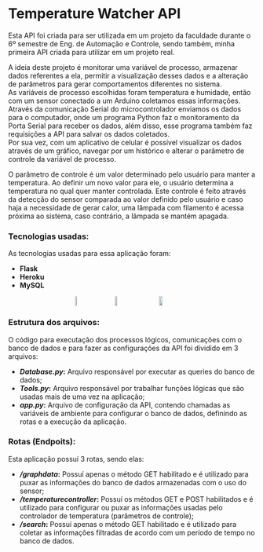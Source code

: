 # Temperature Watcher API

Esta API foi criada para ser utilizada em um projeto da faculdade durante o 6º semestre de Eng. de Automação e Controle, sendo também, minha primeira API criada para utilizar em um projeto real.

A ideia deste projeto é monitorar uma variável de processo, armazenar dados referentes a ela, permitir a visualização desses dados e a alteração de parâmetros para gerar comportamentos diferentes no sistema.<br>
As variáveis de processo escolhidas foram temperatura e humidade, então com um sensor conectado a um Arduino coletamos essas informações. Através da comunicação Serial do microcontrolador enviamos os dados para o computador, onde um programa Python faz o monitoramento da Porta Serial para receber os dados, além disso, esse programa também faz requisições a API para salvar os dados coletados.<br>
Por sua vez, com um aplicativo de celular é possível visualizar os dados através de um gráfico, navegar por um histórico e alterar o parâmetro de controle da variável de processo.

O parâmetro de controle é um valor determinado pelo usuário para manter a temperatura. Ao definir um novo valor para ele, o usuário determina a temperatura no qual quer manter controlada. Este controle é feito através da detecção do sensor comparada ao valor definido pelo usuário e caso haja a necessidade de gerar calor, uma lâmpada com filamento é acessa próxima ao sistema, caso contrário, a lâmpada se mantém apagada. 

### Tecnologias usadas:

As tecnologias usadas para essa aplicação foram:

* **Flask**
* **Heroku**
* **MySQL**

<div style="display: flex; justify-content: center; align-items: center;">
    <img src="https://seeklogo.com/images/F/flask-logo-44C507ABB7-seeklogo.com.png" width="8%" style="margin-right: 40px;">
    <img src="https://image.flaticon.com/icons/png/512/873/873120.png" width="10%" style="margin-right: 40px;">
    <img src="https://cdn.iconscout.com/icon/free/png-512/mysql-19-1174939.png" width="12%">
</div>

### Estrutura dos arquivos:

O código para executação dos processos lógicos, comunicações com o banco de dados e para fazer as configurações da API foi dividido em 3 arquivos:
* **_Database.py_:** Arquivo responsável por executar as queries do banco de dados;
* **_Tools.py_:** Arquivo responsável por trabalhar funções lógicas que são usadas mais de uma vez na aplicação;
* **_app.py_:** Arquivo de configuração da API, contendo chamadas as variáveis de ambiente para configurar o banco de dados, definindo as rotas e a execução da aplicação.

### Rotas (Endpoits):

Esta aplicação possuí 3 rotas, sendo elas:
* **_/graphdata_:** Possuí apenas o método GET habilitado e é utilizado para puxar as informações do banco de dados armazenadas com o uso do sensor;
* **_/temperaturecontroller_:** Possuí os métodos GET e POST habilitados e é utilizado para configurar ou puxar as informações usadas pelo controlador de temperatura (parâmetros de controle);
* **_/search_:** Possuí apenas o método GET habilitado e é utilizado para coletar as informações filtradas de acordo com um período de tempo no banco de dados.
